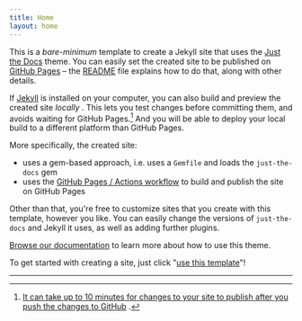```yaml
---
title: Home
layout: home
---
```


This is a *bare-minimum* template to create a Jekyll site that uses the [Just the Docs] theme. You
can easily set the created site to be published on [GitHub Pages] – the [README] file explains how
to do that, along with other details.

If [Jekyll] is installed on your computer, you can also build and preview the created site *locally*
. This lets you test changes before committing them, and avoids waiting for GitHub Pages.[^1] And
you will be able to deploy your local build to a different platform than GitHub Pages.

More specifically, the created site:

- uses a gem-based approach, i.e. uses a `Gemfile` and loads the `just-the-docs` gem
- uses the [GitHub Pages / Actions workflow] to build and publish the site on GitHub Pages

Other than that, you're free to customize sites that you create with this template, however you
like. You can easily change the versions of `just-the-docs` and Jekyll it uses, as well as adding
further plugins.

[Browse our documentation][Just the Docs] to learn more about how to use this theme.

To get started with creating a site, just click "[use this template]"!

----

[^1]: [It can take up to 10 minutes for changes to your site to publish after you push the changes to GitHub](https://docs.github.com/en/pages/setting-up-a-github-pages-site-with-jekyll/creating-a-github-pages-site-with-jekyll#creating-your-site)
.

[Just the Docs]: https://just-the-docs.github.io/just-the-docs/

[GitHub Pages]: https://docs.github.com/en/pages

[README]: https://github.com/just-the-docs/just-the-docs-template/blob/main/README.md

[Jekyll]: https://jekyllrb.com

[GitHub Pages / Actions workflow]: https://github.blog/changelog/2022-07-27-github-pages-custom-github-actions-workflows-beta/

[use this template]: https://github.com/just-the-docs/just-the-docs-template/generate